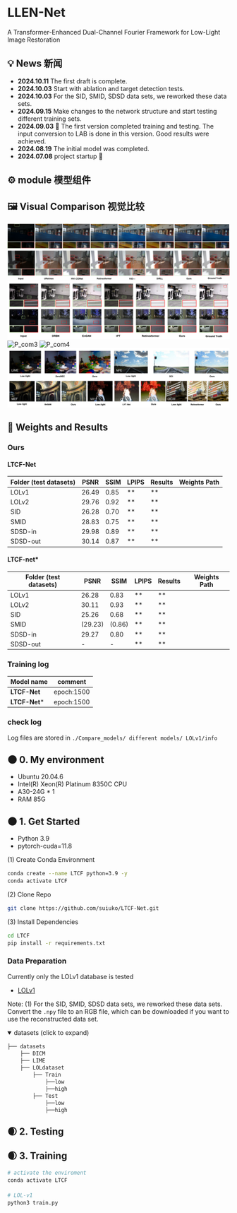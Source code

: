 &nbsp;
# LLEN-Net
A Transformer-Enhanced Dual-Channel Fourier Framework for Low-Light Image Restoration


## 💡 News 新闻

- **2024.10.11** The first draft is complete.
- **2024.10.03** Start with ablation and target detection tests.
- **2024.10.03** For the SID, SMID, SDSD data sets, we reworked these data sets.
- **2024.09.15** Make changes to the network structure and start testing different training sets.
- **2024.09.03** 🌟 The first version completed training and testing. The input conversion to LAB is done in this version. Good results were achieved.
- **2024.08.19** The initial model was completed.
- **2024.07.08** project startup 🎈


## ⚙ module 模型组件


## 🖼 Visual Comparison 视觉比较

![P_com1](./src/LOL1-2.png)
![P_com2](./src/SDSD.png)
![P_com3](./src/SD_SMID.png)
![P_com4](./src/target_detection2.png)
![P_com5](./src/wujizhunbijiao.png)


## 🧾 Weights and Results 

### Ours

#### LTCF-Net
| Folder (test datasets) | PSNR       	 | SSIM       | LPIPS      | Results       | Weights Path   |
| ------------------ | -----------		 | ---------- | ---------- 	| ------- 		| ----------- | 
| LOLv1<br />   | 26.49    	 |  0.85  | ** |  **    |          | LOLv1.pth         |
| LOLv2<br />   | 29.76    	|  0.92   | **  | **    |          | LOLv2.pth         |
| SID<br />   | 26.28    	|  0.70   | **  | **    |          | sid.pth         |
| SMID<br />    | 28.83    	|  0.75   | **  | **    |          | smid.pth         |
| SDSD-in<br />   | 29.98    	|  0.89   | **  | **    |          | in.pth         |
| SDSD-out<br />   | 30.14    	|  0.87   | **  | **    |          | out.pth         |


#### LTCF-net*
| Folder (test datasets) | PSNR       	 | SSIM       | LPIPS      | Results       | Weights Path   |
| ------------------ | -----------		 | ---------- | ---------- 	| ------- 		| ----------- | 
| LOLv1<br />    | 26.28    	 |  0.83   | ** |  **    |          | LOLv1.pth         |
| LOLv2<br />    | 30.11    	|  0.93   | **  | **    |          | LOLv2.pth         |
| SID<br />   | 25.26    	|  0.68   | **  | **    |          | sid.pth         |
| SMID<br />    | (29.23)    	|  (0.86)   | **  | **    |          | smid.pth         |
| SDSD-in<br />   | 29.27    	|  0.80   | **  | **    |          | in.pth         |
| SDSD-out<br />   | -    	|  -   | **  | **    |          | out.pth         |

### Training log
|   Model name      |           comment			 |  
| ----------------- | ------------------------ |
| **LTCF-Net**       |    epoch:1500    			|     
| **LTCF-Net***       |    epoch:1500    			|    



### check log

Log files are stored in `./Compare_models/ different models/ LOLv1/info`

## 🌑 0. My environment

- Ubuntu 20.04.6
- Intel(R) Xeon(R) Platinum 8350C CPU
- A30-24G * 1
- RAM 85G

## 🌑 1. Get Started 

- Python 3.9
- pytorch-cuda=11.8

(1) Create Conda Environment

```bash
conda create --name LTCF python=3.9 -y
conda activate LTCF
```

(2) Clone Repo

```bash
git clone https://github.com/suiuko/LTCF-Net.git
```

(3) Install Dependencies

```bash
cd LTCF
pip install -r requirements.txt
```

### Data Preparation

Currently only the LOLv1 database is tested

- [LOLv1](https://daooshee.github.io/BMVC2018website/)

Note: 
(1) For the SID, SMID, SDSD data sets, we reworked these data sets. Convert the `.npy` file to an RGB file, which can be downloaded if you want to use the reconstructed data set.

<details open> <summary>datasets (click to expand)</summary>
  
```
├── datasets
	├── DICM
	├── LIME
	├── LOLdataset
		├── Train
			├──low
			├──high
		├── Test
			├──low
			├──high

```
</details>

## 🌒 2. Testing 

## 🌒 3. Training  

```bash
# activate the enviroment
conda activate LTCF

# LOL-v1
python3 train.py 

```
